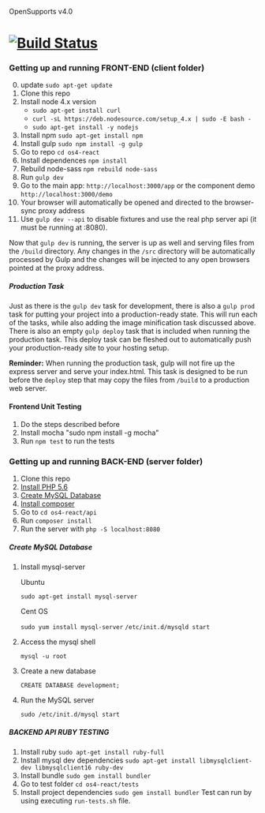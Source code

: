 OpenSupports v4.0

[![Build Status](https://codeship.com/projects/3faec3f0-908d-0133-1dce-661fcf0def08/status?branch=master)](https://codeship.com/projects/124436/)
============

### Getting up and running FRONT-END (client folder)
0. update `sudo apt-get update`
1. Clone this repo
2. Install node 4.x version
    - `sudo apt-get install curl`
    - `curl -sL https://deb.nodesource.com/setup_4.x | sudo -E bash -`
    - `sudo apt-get install -y nodejs`
3. Install npm `sudo apt-get install npm`
4. Install gulp `sudo npm install -g gulp`
5. Go to repo `cd os4-react`
6. Install dependences `npm install`
7. Rebuild node-sass `npm rebuild node-sass`
8. Run `gulp dev`
9. Go to the main app: `http://localhost:3000/app` or the component demo `http://localhost:3000/demo`
10. Your browser will automatically be opened and directed to the browser-sync proxy address
12. Use `gulp dev --api` to disable fixtures and use the real php server api (it must be running at :8080).

Now that `gulp dev` is running, the server is up as well and serving files from the `/build` directory. Any changes in the `/src` directory will be automatically processed by Gulp and the changes will be injected to any open browsers pointed at the proxy address.


##### Production Task

Just as there is the `gulp dev` task for development, there is also a `gulp prod` task for putting your project into a production-ready state. This will run each of the tasks, while also adding the image minification task discussed above. There is also an empty `gulp deploy` task that is included when running the production task. This deploy task can be fleshed out to automatically push your production-ready site to your hosting setup.

**Reminder:** When running the production task, gulp will not fire up the express server and serve your index.html. This task is designed to be run before the `deploy` step that may copy the files from `/build` to a production web server.


#### Frontend Unit Testing
1. Do the steps described before
2. Install mocha "sudo npm install -g mocha"
3. Run `npm test` to run the tests

### Getting up and running BACK-END (server folder)

1. Clone this repo
2. [Install PHP 5.6](https://www.dev-metal.com/install-setup-php-5-6-ubuntu-14-04-lts/)
3. [Create MySQL Database](#markdown-header-create-mysql-database)
4. [Install composer](https://www.digitalocean.com/community/tutorials/how-to-install-and-use-composer-on-ubuntu-14-04)
5. Go to `cd os4-react/api`
6. Run `composer install`
7. Run the server with `php -S localhost:8080`

##### Create MySQL Database

1. Install mysql-server

    Ubuntu

     `sudo apt-get install mysql-server`

    Cent OS

    `sudo yum install mysql-server`
    `/etc/init.d/mysqld start`

2. Access the mysql shell

     `mysql -u root`

3. Create a new database

    `CREATE DATABASE development;`

4. Run the MySQL server

    `sudo /etc/init.d/mysql start`
    
##### BACKEND API RUBY TESTING

1. Install ruby `sudo apt-get install ruby-full`
2. Install mysql dev dependencies `sudo apt-get install libmysqlclient-dev libmysqlclient16 ruby-dev`
3. Install bundle `sudo gem install bundler`
4. Go to test folder `cd os4-react/tests`
5. Install project dependencies `sudo gem install bundler`
Test can run by using executing `run-tests.sh` file.